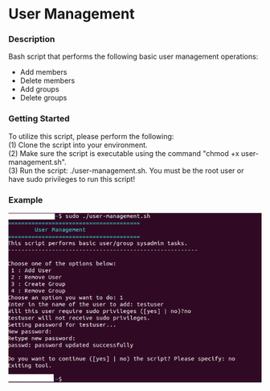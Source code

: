 # User Management

### Description
Bash script that performs the following basic user management operations:
  - Add members
  - Delete members
  - Add groups
  - Delete groups

### Getting Started
To utilize this script, please perform the following:\
(1) Clone the script into your environment.\
(2) Make sure the script is executable using the command "chmod +x user-management.sh".\
(3) Run the script: ./user-management.sh. You must be the root user or have sudo privileges to run this script!

### Example
![User Management Script Example](https://github.com/markusewalker/Misc-Bash-Scripts/blob/master/user-management/example.png)

